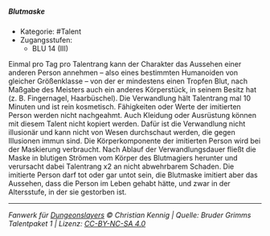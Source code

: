 <!---
Dies ist ein Fanwerk für DUNGEONSLAYERS © von Christian Kennig

Quellen:      [Bruder Grimms Talentpaket 1](https://www.f-space.de/ds4/downloads.html)
              [Talentbeschreibungen](https://www.f-space.de/ds4/tools-talentcards.html)
License:      [CC-BY-NC-SA 4.0](https://creativecommons.org/licenses/by-nc-sa/4.0/deed.de)
Richtlinien:  [Fanwerkrichtlinien](https://www.dungeonslayers.net/fanwerk-richtlinien/)
Autor:        Zauberlehrling
-->

##### Blutmaske

- Kategorie: #Talent
- Zugangsstufen:
  - BLU 14 (III)

Einmal pro Tag pro Talentrang kann der Charakter das Aussehen einer anderen Person annehmen – also eines bestimmten Humanoiden von gleicher Größenklasse – von der er mindestens einen Tropfen Blut, nach Maßgabe des Meisters auch ein anderes Körperstück, in seinem Besitz hat (z. B. Fingernagel, Haarbüschel). Die Verwandlung hält Talentrang mal 10 Minuten und ist rein kosmetisch. Fähigkeiten oder Werte der imitierten Person werden nicht nachgeahmt. Auch Kleidung oder Ausrüstung können mit diesem Talent nicht kopiert werden. Dafür ist die Verwandlung nicht illusionär und kann nicht von Wesen durchschaut werden, die gegen Illusionen immun sind. Die Körperkomponente der imitierten Person wird bei der Maskierung verbraucht. Nach Ablauf der Verwandlungsdauer fließt die Maske in blutigen Strömen vom Körper des Blutmagiers herunter und verursacht dabei Talentrang x2 an nicht abwehrbarem Schaden. Die imitierte Person darf tot oder gar untot sein, die Blutmaske imitiert aber das Aussehen, dass die Person im Leben gehabt hätte, und zwar in der Altersstufe, in der sie gestorben ist.

---

_Fanwerk für [Dungeonslayers](https://www.dungeonslayers.net/) © Christian Kennig | Quelle: Bruder Grimms Talentpaket 1 | Lizenz: [CC-BY-NC-SA 4.0](https://creativecommons.org/licenses/by-nc-sa/4.0/deed.de)_

